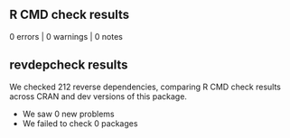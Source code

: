 ## R CMD check results

0 errors | 0 warnings | 0 notes

## revdepcheck results

We checked 212 reverse dependencies, comparing R CMD check results across CRAN and dev versions of this package.

 * We saw 0 new problems
 * We failed to check 0 packages

